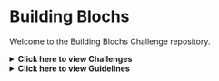 # Building Blochs

Welcome to the Building Blochs Challenge repository. 

<details>
<summary><b>Click here to view Challenges</b></summary>
<ol>
<li><a href="https://github.com/alphabet27/building-blochs/tree/main/qknn-classifier">Quantum KNN Classifier for MNIST digits classification</a></li>
<li><a href="https://github.com/alphabet27/building-blochs/tree/main/quantum-compiler">Quantum Compiler Challenge</a></li>
<li><a href="https://github.com/alphabet27/building-blochs/tree/main/ethane-conformers">Bond angles of ethane conformers</a></li>
</ol>

</details>

<details>
<summary><b>Click here to view Guidelines</b></summary>

Participants can clone this repository or download the files and solve them on their computers. You are requested to join the discord channel <a href="https://h">Link to Discord Server</a> for mentorship. Instructions related to submission and any further queries will be addressed via the same.


</details>

